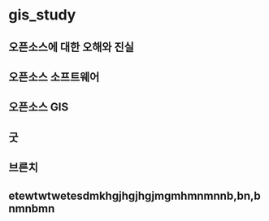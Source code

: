 # gis_study

## 오픈소스에 대한 오해와 진실

## 오픈소스 소프트웨어

## 오픈소스 GIS

## 굿

## 브른치

## etewtwtwetesdmkhgjhgjhgjmgmhmnmnnb,bn,bnmnbmn